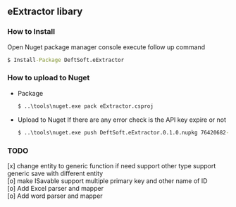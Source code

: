 ﻿## eExtractor libary


### How to Install

Open Nuget package manager console execute follow up command
```cmd
$ Install-Package DeftSoft.eExtractor
```

### How to upload to Nuget
* Package
    ```cmd
    $ ..\tools\nuget.exe pack eExtractor.csproj
    ```
* Upload to Nuget 
  If there are any error check is the API key expire or not
    ```cmd
    $ ..\tools\nuget.exe push DeftSoft.eExtractor.0.1.0.nupkg 76420682-1c39-4658-a848-0787c42947eb -Source https://www.nuget.org/api/v2/package
    ```

### TODO

[x] change entity to generic function if need support other type
 support generic save with different entity  
[o] make ISavable support multiple primary key and other name of ID  
[o] Add Excel parser and mapper  
[o] Add word parser and mapper  
